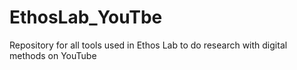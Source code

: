 # EthosLab_YouTbe
Repository for all tools used in Ethos Lab to do research with digital methods on YouTube
